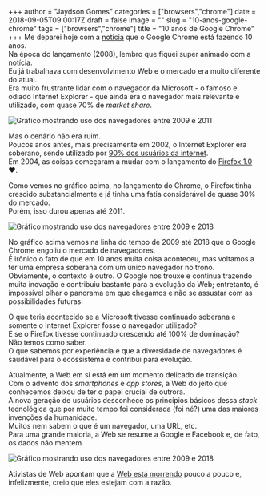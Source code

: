 +++
author = "Jaydson Gomes"
categories = ["browsers","chrome"]
date = 2018-09-05T09:00:17Z
draft = false
image = ""
slug = "10-anos-google-chrome"
tags = ["browsers","chrome"]
title = "10 anos de Google Chrome"
+++
Me deparei hoje com a [notícia](https://www.theverge.com/2018/9/2/17811844/google-chrome-browser-10-years-history) que o Google Chrome está fazendo 10 anos.  
Na época do lançamento (2008), lembro que fiquei super animado com a [notícia](https://googleblog.blogspot.com/2008/09/fresh-take-on-browser.html).  
Eu já trabalhava com desenvolvimento Web e o mercado era muito diferente do atual.  
Era muito frustrante lidar com o navegador da Microsoft - o famoso e odiado Internet Explorer - que ainda era o navegador mais relevante e utilizado, com quase 70% de *market share*.  

![Gráfico mostrando uso dos navegadores entre 2009 e 2011](/images/2018/09/2009-2011.jpg)  

Mas o cenário não era ruim.  
Poucos anos antes, mais precisamente em 2002, o Internet Explorer era soberano, sendo utilizado por [90% dos usuários da internet](http://www.onestat.com/html/aboutus_pressbox4.html).  
Em 2004, as coisas começaram a mudar com o lançamento do [Firefox 1.0](https://blog.mozilla.org/press/2004/11/mozilla-foundation-releases-the-highly-anticipated-mozilla-firefox-1-0-web-browser/) ❤️.  

Como vemos no gráfico acima, no lançamento do Chrome, o Firefox tinha crescido substancialmente e já tinha uma fatia considerável de quase 30% do mercado.  
Porém, isso durou apenas até 2011.  


![Gráfico mostrando uso dos navegadores entre 2009 e 2018](/images/2018/09/2009-2018.jpg)  

No gráfico acima vemos na linha do tempo de 2009 até 2018 que o Google Chrome engoliu o mercado de navegadores.  
É irônico o fato de que em 10 anos muita coisa aconteceu, mas voltamos a ter uma empresa soberana com um único navegador no trono.  
Obviamente, o contexto é outro. O Google nos trouxe e continua trazendo muita inovação e contribuiu bastante para a evolução da Web; entretanto, é impossível olhar o panorama em que chegamos e não se assustar com as possibilidades futuras.  

O que teria acontecido se a Microsoft tivesse continuado soberana e somente o Internet Explorer fosse o navegador utilizado?  
E se o Firefox tivesse continuado crescendo até 100% de dominação?  
Não temos como saber.  
O que sabemos por experiência é que a diversidade de navegadores é saudável para o ecossistema e contribui para evolução.  

Atualmente, a Web em si está em um momento delicado de transição.  
Com o advento dos *smartphones* e *app stores*, a Web do jeito que conhecemos deixou de ter o papel crucial de outrora.  
A nova geração de usuários desconhece os princípios básicos dessa *stack* tecnológica que por muito tempo foi considerada (foi né?) uma das maiores invenções da humanidade.  
Muitos nem sabem o que é um navegador, uma URL, etc.  
Para uma grande maioria, a Web se resume a Google e Facebook e, de fato, os dados não mentem.  

![Gráfico mostrando uso dos navegadores entre 2009 e 2018](/images/2018/09/referral-to-top-publishers.png)  

Ativistas de Web apontam que a [Web está morrendo](https://staltz.com/the-web-began-dying-in-2014-heres-how.html) pouco a pouco e, infelizmente, creio que eles estejam com a razão.  

